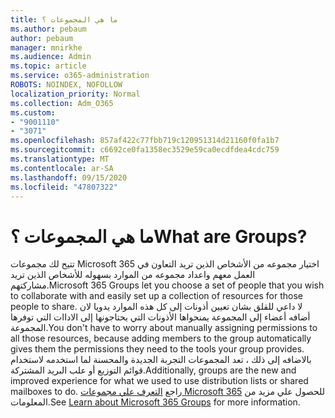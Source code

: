```yaml
---
title: ما هي المجموعات ؟
ms.author: pebaum
author: pebaum
manager: mnirkhe
ms.audience: Admin
ms.topic: article
ms.service: o365-administration
ROBOTS: NOINDEX, NOFOLLOW
localization_priority: Normal
ms.collection: Adm_O365
ms.custom:
- "9001110"
- "3071"
ms.openlocfilehash: 857af422c77fbb719c120951314d21160f0fa1b7
ms.sourcegitcommit: c6692ce0fa1358ec3529e59ca0ecdfdea4cdc759
ms.translationtype: MT
ms.contentlocale: ar-SA
ms.lasthandoff: 09/15/2020
ms.locfileid: "47807322"
---
```

# <a name="what-are-groups"></a><span data-ttu-id="a4576-102">ما هي المجموعات ؟</span><span class="sxs-lookup"><span data-stu-id="a4576-102">What are Groups?</span></span>

<span data-ttu-id="a4576-103">تتيح لك مجموعات Microsoft 365 اختيار مجموعه من الأشخاص الذين تريد التعاون في العمل معهم واعداد مجموعه من الموارد بسهوله للأشخاص الذين تريد مشاركتهم.</span><span class="sxs-lookup"><span data-stu-id="a4576-103">Microsoft 365 Groups let you choose a set of people that you wish to collaborate with and easily set up a collection of resources for those people to share.</span></span> <span data-ttu-id="a4576-104">لا داعي للقلق بشان تعيين أذونات إلى كل هذه الموارد يدويا لان أضافه أعضاء إلى المجموعة يمنحواها الأذونات التي يحتاجونها إلى الاداات التي توفرها المجموعة.</span><span class="sxs-lookup"><span data-stu-id="a4576-104">You don't have to worry about manually assigning permissions to all those resources, because adding members to the group automatically gives them the permissions they need to the tools your group provides.</span></span> <span data-ttu-id="a4576-105">بالاضافه إلى ذلك ، تعد المجموعات التجربة الجديدة والمحسنة لما استخدمه لاستخدام قوائم التوزيع أو علب البريد المشتركة.</span><span class="sxs-lookup"><span data-stu-id="a4576-105">Additionally, groups are the new and improved experience for what we used to use distribution lists or shared mailboxes to do.</span></span>  <span data-ttu-id="a4576-106">راجع [التعرف علي مجموعات Microsoft 365](https://support.office.com/article/b565caa1-5c40-40ef-9915-60fdb2d97fa2) للحصول علي مزيد من المعلومات.</span><span class="sxs-lookup"><span data-stu-id="a4576-106">See [Learn about Microsoft 365 Groups](https://support.office.com/article/b565caa1-5c40-40ef-9915-60fdb2d97fa2) for more information.</span></span> 